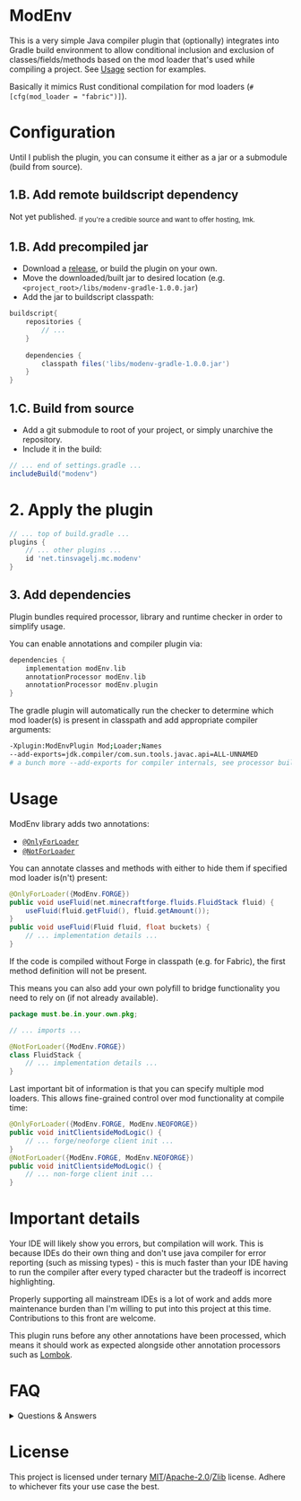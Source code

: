 # ModEnv

This is a very simple Java compiler plugin that (optionally) integrates into Gradle build environment to allow
conditional inclusion and exclusion of classes/fields/methods based on the mod loader that's used while compiling
a project. See [Usage](#Usage) section for examples.

Basically it mimics Rust conditional compilation for mod loaders (`#[cfg(mod_loader = "fabric")]`).

# Configuration

Until I publish the plugin, you can consume it either as a jar or a submodule (build from source).

## 1.B. Add remote buildscript dependency

Not yet published.
<sub>If you're a credible source and want to offer hosting, lmk.</sub>

## 1.B. Add precompiled jar

- Download a [release](https://github.com/Caellian/ModEnv/releases), or build the plugin on your own.
- Move the downloaded/built jar to desired location (e.g. `<project_root>/libs/modenv-gradle-1.0.0.jar`)
- Add the jar to buildscript classpath:
```groovy
buildscript{
    repositories {
        // ...
    }
    
    dependencies {
        classpath files('libs/modenv-gradle-1.0.0.jar')
    }
}
```

## 1.C. Build from source

- Add a git submodule to root of your project, or simply unarchive the repository.
- Include it in the build:
```groovy
// ... end of settings.gradle ...
includeBuild("modenv")
```

# 2. Apply the plugin

```groovy
// ... top of build.gradle ...
plugins {
    // ... other plugins ...
    id 'net.tinsvagelj.mc.modenv'
}
```

## 3. Add dependencies

Plugin bundles required processor, library and runtime checker in order to simplify usage.

You can enable annotations and compiler plugin via:
```groovy
dependencies {
    implementation modEnv.lib
    annotationProcessor modEnv.lib
    annotationProcessor modEnv.plugin
}
```

The gradle plugin will automatically run the checker to determine which mod loader(s) is present in classpath and add
appropriate compiler arguments:
```sh
-Xplugin:ModEnvPlugin Mod;Loader;Names
--add-exports=jdk.compiler/com.sun.tools.javac.api=ALL-UNNAMED
# a bunch more --add-exports for compiler internals, see processor build.gradle.kts
```

# Usage

ModEnv library adds two annotations:
- [`@OnlyForLoader`](https://github.com/Caellian/ModEnv/blob/trunk/modenv-lib/src/main/java/net/tinsvagelj/mc/modenv/OnlyForLoader.java)
- [`@NotForLoader`](https://github.com/Caellian/ModEnv/blob/trunk/modenv-lib/src/main/java/net/tinsvagelj/mc/modenv/NotForLoader.java)

You can annotate classes and methods with either to hide them if specified mod loader is(n't) present:
```java
@OnlyForLoader({ModEnv.FORGE})
public void useFluid(net.minecraftforge.fluids.FluidStack fluid) {
    useFluid(fluid.getFluid(), fluid.getAmount());
}
public void useFluid(Fluid fluid, float buckets) {
    // ... implementation details ...
}
```

If the code is compiled without Forge in classpath (e.g. for Fabric), the first method definition will not be present.

This means you can also add your own polyfill to bridge functionality you need to rely on (if not already available).
```java
package must.be.in.your.own.pkg;

// ... imports ...

@NotForLoader({ModEnv.FORGE})
class FluidStack {
    // ... implementation details ...
}
```

Last important bit of information is that you can specify multiple mod loaders. This allows fine-grained control over
mod functionality at compile time:
```java
@OnlyForLoader({ModEnv.FORGE, ModEnv.NEOFORGE})
public void initClientsideModLogic() {
    // ... forge/neoforge client init ...
}
@NotForLoader({ModEnv.FORGE, ModEnv.NEOFORGE})
public void initClientsideModLogic() {
    // ... non-forge client init ...
}
```

# Important details

Your IDE will likely show you errors, but compilation will work. This is because IDEs do their own thing and don't use
java compiler for error reporting (such as missing types) - this is much faster than your IDE having to run the compiler
after every typed character but the tradeoff is incorrect highlighting.

Properly supporting all mainstream IDEs is a lot of work and adds more maintenance burden than I'm willing to put into
this project at this time. Contributions to this front are welcome.

This plugin runs before any other annotations have been processed, which means it should work as expected alongside
other annotation processors such as [Lombok](https://github.com/projectlombok/lombok).

# FAQ

<details>
<summary>Questions & Answers</summary>
<dl>
<dt>How likely is the plugin to break?</dt>
<dd>This compiler plugin relies on abstractions provided by java compiler to avoid touching too much of compiler internals. It's more stable than rest of the code you'll write, so don't worry about it.</dd>
<dt>I want another/my mod loader supported.</dt>
<dd>Make a PR. You need to only add an entry to <code>ModEnv</code> enum in the <em>modenv-lib</em> module.</dd>
<dt>Why add ancient/discontinued mod loaders?</dt>
<dd><ul>
<li>They serve as examples.</li>
<li>It's very cheap to add <code>ModEnv</code> entries so there's no reason not to support old stuff.</li>
<li>Archival purposes.</li>
</ul></dd>
<dt>What's the purpose of this?</dt>
<dd>It's supposed to make writing <a href="https://github.com/TheCBProject/CodeChickenLib">base libraries</a> that work for different mod loaders easier. It should also work for mods, but that's a lot more involved and I believe it's better to separate implementations into different submodules and then use this processor in the <em>common</em> code.</dd>
<dt>Why not just use reflection?</dt>
<dd>While reflection is much simpler, it's too costly when it runs in a game loop. This plugin bridges the gap between development ergonomics and build system complexity.</dd>
<dt>What's your motivation for writing this?</dt>
<dd>I wanted to write a compiler plugin for a GC language after a decade of metaprogramming in compiled ones.</dd>
</dl>
</details>

# License

This project is licensed under ternary [MIT](./LICENSE-MIT)/[Apache-2.0](./LICENSE-APACHE-2.0)/[Zlib](./LICENSE-ZLIB) license. Adhere to whichever fits your use case the best.
